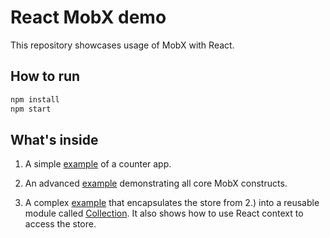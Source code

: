 # React MobX demo

This repository showcases usage of MobX with React.

## How to run

```bash
npm install
npm start
```

## What's inside

1. A simple [example](src/simple/Simple.store.js) of a counter app.

2. An advanced [example](src/advanced/Advanced.store.js) demonstrating all core MobX constructs.

3. A complex [example](src/complex/Complex.store.js) that encapsulates the store from 2.) into a reusable module called [Collection](src/complex/Collection/Collection.module.js). It also shows how to use React context to access the store.
